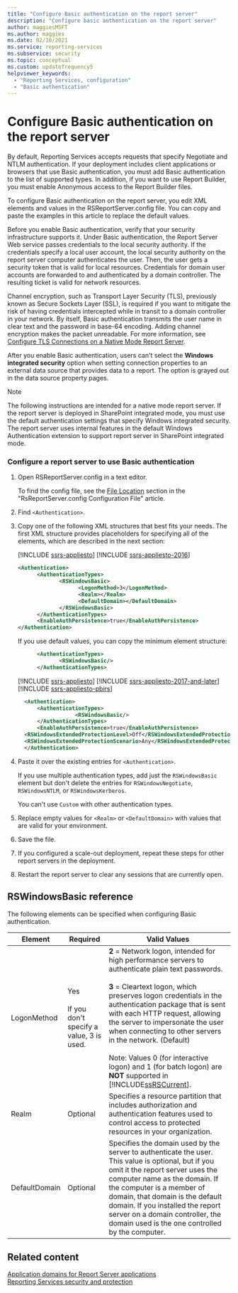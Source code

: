 ```yaml
---
title: "Configure Basic authentication on the report server"
description: "Configure basic authentication on the report server"
author: maggiesMSFT
ms.author: maggies
ms.date: 02/10/2021
ms.service: reporting-services
ms.subservice: security
ms.topic: conceptual
ms.custom: updatefrequency5
helpviewer_keywords:
  - "Reporting Services, configuration"
  - "Basic authentication"
---
```

# Configure Basic authentication on the report server
  By default, Reporting Services accepts requests that specify Negotiate and NTLM authentication. If your deployment includes client applications or browsers that use Basic authentication, you must add Basic authentication to the list of supported types. In addition, if you want to use Report Builder, you must enable Anonymous access to the Report Builder files.  
  
 To configure Basic authentication on the report server, you edit XML elements and values in the RSReportServer.config file. You can copy and paste the examples in this article to replace the default values.  
  
 Before you enable Basic authentication, verify that your security infrastructure supports it. Under Basic authentication, the Report Server Web service passes credentials to the local security authority. If the credentials specify a local user account, the local security authority on the report server computer authenticates the user. Then, the user gets a security token that is valid for local resources. Credentials for domain user accounts are forwarded to and authenticated by a domain controller. The resulting ticket is valid for network resources.  
  
 Channel encryption, such as Transport Layer Security (TLS), previously known as Secure Sockets Layer (SSL), is required if you want to mitigate the risk of having credentials intercepted while in transit to a domain controller in your network. By itself, Basic authentication transmits the user name in clear text and the password in base-64 encoding. Adding channel encryption makes the packet unreadable. For more information, see [Configure TLS Connections on a Native Mode Report Server](../../reporting-services/security/configure-ssl-connections-on-a-native-mode-report-server.md).  
  
 After you enable Basic authentication, users can't select the **Windows integrated security** option when setting connection properties to an external data source that provides data to a report. The option is grayed out in the data source property pages.  
  
> [!NOTE]  
>  The following instructions are intended for a native mode report server. If the report server is deployed in SharePoint integrated mode, you must use the default authentication settings that specify Windows integrated security. The report server uses internal features in the default Windows Authentication extension to support report server in SharePoint integrated mode.  
  
### Configure a report server to use Basic authentication  
  
1. Open RSReportServer.config in a text editor.  
  
     To find the config file, see the [File Location](../report-server/rsreportserver-config-configuration-file.md#bkmk_file_location) section in the "RsReportServer.config Configuration File" article.
  
2. Find `<Authentication>`.  
  
3. Copy one of the following XML structures that best fits your needs. The first XML structure provides placeholders for specifying all of the elements, which are described in the next section:  

    [!INCLUDE [ssrs-appliesto](../../includes/ssrs-appliesto.md)] [!INCLUDE [ssrs-appliesto-2016](../../includes/ssrs-appliesto-2016.md)]

    ```xml
    <Authentication>  
          <AuthenticationTypes>  
                 <RSWindowsBasic>  
                       <LogonMethod>3</LogonMethod>  
                       <Realm></Realm>  
                       <DefaultDomain></DefaultDomain>  
                 </RSWindowsBasic>  
          </AuthenticationTypes>  
          <EnableAuthPersistence>true</EnableAuthPersistence>  
    </Authentication>  
    ```  
  
    If you use default values, you can copy the minimum element structure:  
  
    ```xml
          <AuthenticationTypes>  
                 <RSWindowsBasic/>  
          </AuthenticationTypes>  
    ```  

    [!INCLUDE [ssrs-appliesto](../../includes/ssrs-appliesto.md)] [!INCLUDE [ssrs-appliesto-2017-and-later](../../includes/ssrs-appliesto-2017-and-later.md)] [!INCLUDE [ssrs-appliesto-pbirs](../../includes/ssrs-appliesto-pbirs.md)]

    ```xml
      <Authentication>
          <AuthenticationTypes>
                      <RSWindowsBasic/>
          </AuthenticationTypes>
          <EnableAuthPersistence>true</EnableAuthPersistence>
      <RSWindowsExtendedProtectionLevel>Off</RSWindowsExtendedProtectionLevel>
      <RSWindowsExtendedProtectionScenario>Any</RSWindowsExtendedProtectionScenario>
      </Authentication>
    ```

4. Paste it over the existing entries for `<Authentication>`.  
  
     If you use multiple authentication types, add just the `RSWindowsBasic` element but don't delete the entries for `RSWindowsNegotiate`, `RSWindowsNTLM`, or `RSWindowsKerberos`.  
  
     You can't use `Custom` with other authentication types.  
  
5. Replace empty values for `<Realm>` or `<DefaultDomain>` with values that are valid for your environment.  
  
6. Save the file.  
  
7. If you configured a scale-out deployment, repeat these steps for other report servers in the deployment.  
  
8. Restart the report server to clear any sessions that are currently open.  
  
## RSWindowsBasic reference  
 The following elements can be specified when configuring Basic authentication.  
  
|Element|Required|Valid Values|  
|-------------|--------------|------------------|  
|LogonMethod|Yes<br /><br /> If you don't specify a value, 3 is used.|**2** = Network logon, intended for high performance servers to authenticate plain text passwords.<br /><br /> **3** = Cleartext logon, which preserves logon credentials in the authentication package that is sent with each HTTP request, allowing the server to impersonate the user when connecting to other servers in the network. (Default)<br /><br /> Note: Values 0 (for interactive logon) and 1 (for batch logon) are **NOT** supported in [!INCLUDE[ssRSCurrent](../../includes/ssrscurrent-md.md)].|  
|Realm|Optional|Specifies a resource partition that includes authorization and authentication features used to control access to protected resources in your organization.|  
|DefaultDomain|Optional|Specifies the domain used by the server to authenticate the user. This value is optional, but if you omit it the report server uses the computer name as the domain. If the computer is a member of domain, that domain is the default domain. If you installed the report server on a domain controller, the domain used is the one controlled by the computer.|  
  
## Related content
 [Application domains for Report Server applications](../../reporting-services/report-server/application-domains-for-report-server-applications.md)   
 [Reporting Services security and protection](../../reporting-services/security/reporting-services-security-and-protection.md)  
  
  
